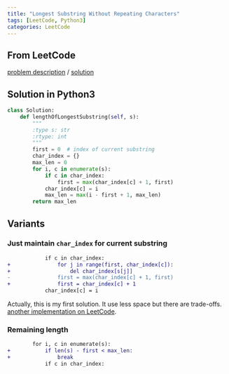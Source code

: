 ```yaml
---
title: "Longest Substring Without Repeating Characters"
tags: [LeetCode, Python3]
categories: LeetCode
---
```


## From LeetCode
[problem description](https://leetcode.com/problems/longest-substring-without-repeating-characters/description/)
/
[solution](https://leetcode.com/problems/longest-substring-without-repeating-characters/solution/#approach-3-sliding-window-optimized)

## Solution in Python3
```python
class Solution:
    def lengthOfLongestSubstring(self, s):
        """
        :type s: str
        :rtype: int
        """
        first = 0  # index of current substring
        char_index = {}
        max_len = 0
        for i, c in enumerate(s):
            if c in char_index:
                first = max(char_index[c] + 1, first)
            char_index[c] = i
            max_len = max(i - first + 1, max_len)
        return max_len
```

## Variants

### Just maintain `char_index` for current substring
```diff
            if c in char_index:
+               for j in range(first, char_index[c]):
+                   del char_index[s[j]]
-               first = max(char_index[c] + 1, first)
+               first = char_index[c] + 1
            char_index[c] = i            
```
Actually, this is my first solution. It use less space but there are trade-offs. [another implementation on LeetCode](https://leetcode.com/problems/longest-substring-without-repeating-characters/solution/#approach-2-sliding-window).

### Remaining length
```diff
        for i, c in enumerate(s):
+           if len(s) - first < max_len: 
+               break
            if c in char_index:
```